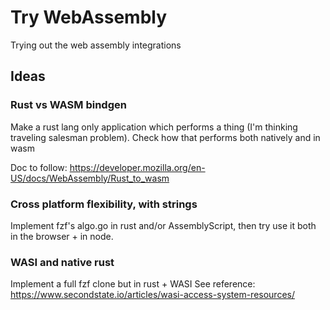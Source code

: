 Try WebAssembly
===============

Trying out the web assembly integrations

Ideas
-----

### Rust vs WASM bindgen

Make a rust lang only application which performs a thing (I'm thinking traveling salesman problem).
Check how that performs both natively and in wasm

Doc to follow: https://developer.mozilla.org/en-US/docs/WebAssembly/Rust_to_wasm

### Cross platform flexibility, with strings

Implement fzf's algo.go in rust and/or AssemblyScript, then try use it both in the browser + in node.

### WASI and native rust

Implement a full fzf clone but in rust + WASI
See reference: https://www.secondstate.io/articles/wasi-access-system-resources/
